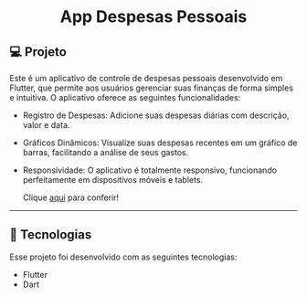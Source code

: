 <h1 align="center">App Despesas Pessoais</h1>

## 💻 Projeto

Este é um aplicativo de controle de despesas pessoais desenvolvido em Flutter, que permite aos usuários gerenciar suas finanças de forma simples e intuitiva. O aplicativo oferece as seguintes funcionalidades:

- Registro de Despesas: Adicione suas despesas diárias com descrição, valor e data.

- Gráficos Dinâmicos: Visualize suas despesas recentes em um gráfico de barras, facilitando a análise de seus gastos.

- Responsividade: O aplicativo é totalmente responsivo, funcionando perfeitamente em dispositivos móveis e tablets.
  
  Clique <a href="">aqui</a> para conferir!

---

## 🚀 Tecnologias

Esse projeto foi desenvolvido com as seguintes tecnologias:

- Flutter
- Dart

